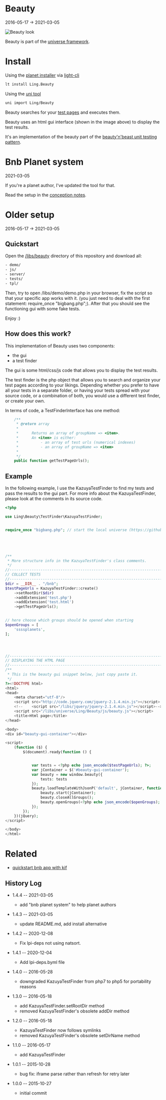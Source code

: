 Beauty
============
2016-05-17 -> 2021-03-05


![Beauty look](http://lingtalfi.com/img/universe/Beauty/beauty3.png)




Beauty is part of the [universe framework](https://github.com/karayabin/universe-snapshot).


Install
=============


Using the [planet installer](https://github.com/lingtalfi/Light_PlanetInstaller) via [light-cli](https://github.com/lingtalfi/Light_Cli)
```bash
lt install Ling.Beauty
```

Using the [uni tool](https://github.com/lingtalfi/universe-naive-importer)
```bash
uni import Ling/Beauty
```



Beauty searches for your [test pages](https://github.com/lingtalfi/Dreamer/blob/master/UnitTesting/BeautyNBeast/pattern.beautyNBeast.eng.md#test-page)
and executes them.

Beauty uses an html gui interface (shown in the image above) to display the test results.
 
 

It's an implementation of the beauty part of the [beauty'n'beast unit testing pattern](https://github.com/lingtalfi/Dreamer/blob/master/UnitTesting/BeautyNBeast/pattern.beautyNBeast.eng.md).




Bnb Planet system
===========
2021-03-05


If you're a planet author, I've updated the tool for that.

Read the setup in the [conception notes](https://github.com/lingtalfi/Beauty/blob/master/doc/pages/conception-notes.md).






Older setup
==========
2016-05-17 -> 2021-03-05


Quickstart
-----------
Open the [/libs/beauty](https://github.com/lingtalfi/Beauty/tree/master/www/libs/beauty) directory of this repository and download all:

```txt
- demo/
- js/
- server/
- tests/
- tpl/
```


Then, try to open /libs/demo/demo.php in your browser, fix the script so that your specific app works with it.
(you just need to deal with the first statement: require_once "bigbang.php";).
After that you should see the functioning gui with some fake tests.

Enjoy :)







How does this work?
---------------------

This implementation of Beauty uses two components:

- the gui
- a test finder
 
 
 
The gui is some html/css/js code that allows you to display the test results.

The test finder is the php object that allows you to search and organize your test pages according to your likings.
Depending whether you prefer to have all your tests in a separate folder, or having your tests spread with
your source code, or a combination of both, you would use a different test finder, or create your own.


In terms of code, a TestFinderInterface has one method:

```php
    /**
     * @return array
     * 
     *      Returns an array of groupName => <item>.
     *      An <item> is either:
     *          - an array of test urls (numerical indexes) 
     *          - an array of groupName => <item> 
     * 
     */
    public function getTestPageUrls();
```


   
Example
--------------
   
In the following example, I use the KazuyaTestFinder to find my tests and pass the results to the gui part.
For more info about the KazuyaTestFinder, please look at the comments in its source code. 
 

```php
<?php

use Ling\Beauty\TestFinder\KazuyaTestFinder;


require_once "bigbang.php"; // start the local universe (https://github.com/lingtalfi/Observer/blob/master/article/article.planetReference.eng.md)





/**
 * More structure info in the KazuyaTestFinder's class comments.
 */
//------------------------------------------------------------------------------/
// COLLECT TESTS 
//------------------------------------------------------------------------------/
$dir = __DIR__ . "/bnb";
$testPageUrls = KazuyaTestFinder::create()
    ->setRootDir($dir)
    ->addExtension('test.php')
    ->addExtension('test.html')
    ->getTestPageUrls();

    
// here choose which groups should be opened when starting    
$openGroups = [
    'ssssplanets',
];




//------------------------------------------------------------------------------/
// DISPLAYING THE HTML PAGE
//------------------------------------------------------------------------------/
/**
 * This is the beauty gui snippet below, just copy paste it.
 */    
?><!DOCTYPE html>
<html>
<head>
    <meta charset="utf-8"/>
    <script src="http://code.jquery.com/jquery-2.1.4.min.js"></script>
    <!--    <script src="/libs/jquery/jquery-2.1.4.min.js"></script>-->
    <script src="/libs/universe/Ling/Beauty/js/beauty.js"></script>
    <title>Html page</title>
</head>

<body>
<div id="beauty-gui-container"></div>

<script>
    (function ($) {
        $(document).ready(function () {


            var tests = <?php echo json_encode($testPageUrls); ?>;
            var jContainer = $('#beauty-gui-container');
            var beauty = new window.beauty({
                tests: tests
            });
            beauty.loadTemplateWithJsonP('default', jContainer, function () {
                beauty.start(jContainer);
                beauty.closeAllGroups();
                beauty.openGroups(<?php echo json_encode($openGroups); ?>, true);
            });
        });
    })(jQuery);
</script>

</body>
</html>
```
 
 
 
Related
=============
- [quickstart bnb app with kif](https://github.com/lingtalfi/bnb)




    

History Log
------------------

- 1.4.4 -- 2021-03-05

    - add "bnb planet system" to help planet authors  
  
- 1.4.3 -- 2021-03-05

    - update README.md, add install alternative

- 1.4.2 -- 2020-12-08

    - Fix lpi-deps not using natsort.

- 1.4.1 -- 2020-12-04

    - Add lpi-deps.byml file

- 1.4.0 -- 2016-05-28

    - downgraded KazuyaTestFinder from php7 to php5 for portability reasons
    
- 1.3.0 -- 2016-05-18

    - add KazuyaTestFinder.setRootDir method
    - removed KazuyaTestFinder's obsolete addDir method
    
- 1.2.0 -- 2016-05-18

    - KazuyaTestFinder now follows symlinks
    - removed KazuyaTestFinder's obsolete setDirName method

- 1.1.0 -- 2016-05-17

    - add KazuyaTestFinder
    
- 1.0.1 -- 2015-10-28

    - bug fix: iframe parse rather than refresh for retry later  
    
- 1.0.0 -- 2015-10-27

    - initial commit
